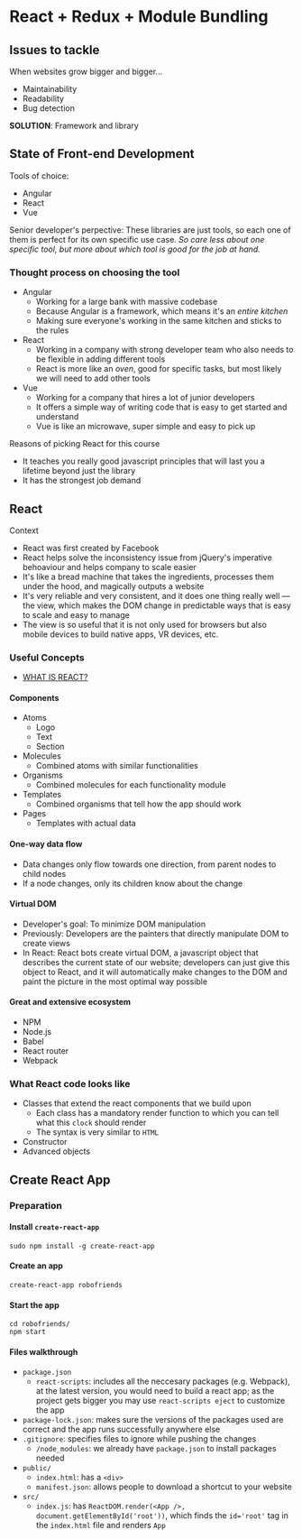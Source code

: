 # React + Redux + Module Bundling

## Issues to tackle

When websites grow bigger and bigger...

* Maintainability
* Readability
* Bug detection

**SOLUTION**: Framework and library

## State of Front-end Development

Tools of choice:

* Angular
* React
* Vue

Senior developer's perpective: These libraries are just tools, so each one of them is perfect for its own specific use case. *So care less about one specific tool, but more about which tool is good for the job at hand.*

### Thought process on choosing the tool

* Angular
  * Working for a large bank with massive codebase
  * Because Angular is a framework, which means it's an *entire kitchen*
  * Making sure everyone's working in the same kitchen and sticks to the rules
* React
  * Working in a company with strong developer team who also needs to be flexible in adding different tools
  * React is more like an *oven*, good for specific tasks, but most likely we will need to add other tools
* Vue
  * Working for a company that hires a lot of junior developers
  * It offers a simple way of writing code that is easy to get started and understand
  * Vue is like an microwave, super simple and easy to pick up

Reasons of picking React for this course

* It teaches you really good javascript principles that will last you a lifetime beyond just the library
* It has the strongest job demand

## React 

Context

* React was first created by Facebook
* React helps solve the inconsistency issue from jQuery's imperative behoaviour and helps company to scale easier
* It's like a bread machine that takes the ingredients, processes them under the hood, and magically outputs a website
* It's very reliable and very consistent, and it does one thing really well — the view, which makes the DOM change in predictable ways that is easy to scale and easy to manage
* The view is so useful that it is not only used for browsers but also mobile devices to build native apps, VR devices, etc.

### Useful Concepts

* [WHAT IS REACT?](https://lispcast.com/what-is-react/)

#### Components

* Atoms
  * Logo
  * Text
  * Section
* Molecules
  * Combined atoms with similar functionalities
* Organisms
  * Combined molecules for each functionality module
* Templates
  * Combined organisms that tell how the app should work
* Pages
  * Templates with actual data

#### One-way data flow

* Data changes only flow towards one direction, from parent nodes to child nodes
* If a node changes, only its children know about the change

#### Virtual DOM

* Developer's goal: To minimize DOM manipulation
* Previously: Developers are the painters that directly manipulate DOM to create views
* In React: React bots create virtual DOM, a javascript object that describes the current state of our website; developers can just give this object to React, and it will automatically make changes to the DOM and paint the picture in the most optimal way possible

#### Great and extensive ecosystem

* NPM
* Node.js
* Babel
* React router
* Webpack

### What React code looks like

* Classes that extend the react components that we build upon
  * Each class has a mandatory render function to which you can tell what this `clock` should render
  * The syntax is very similar to `HTML`
* Constructor
* Advanced objects

## Create React App

### Preparation

#### Install `create-react-app`

```{bash}
sudo npm install -g create-react-app
```

#### Create an app

```{bash}
create-react-app robofriends
```

#### Start the app

```{bash}
cd robofriends/
npm start
```

#### Files walkthrough

* `package.json`
  * `react-scripts`: includes all the neccesary packages (e.g. Webpack), at the latest version, you would need to build a react app; as the project gets bigger you may use `react-scripts eject` to customize the app
* `package-lock.json`: makes sure the versions of the packages used are correct and the app runs successfully anywhere else
* `.gitignore`: specifies files to ignore while pushing the changes
  * `/node_modules`: we already have `package.json` to install packages needed
* `public/`
  * `index.html`: has a `<div>`
  * `manifest.json`: allows people to download a shortcut to your website
* `src/`
  * `index.js`: has `ReactDOM.render(<App />, document.getElementById('root'))`, which finds the `id='root'` tag in the `index.html` file and renders `App`

